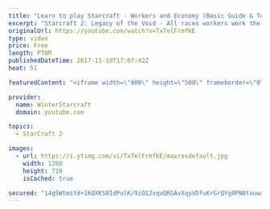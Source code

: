 ```yaml
---
title: "Learn to play Starcraft - Workers and Economy (Basic Guide & Tutorial)"
excerpt: "Starcraft 2: Legacy of the Void - All races workers work the same (mule notwithstanding!)  Wiki on mining: http://wiki.teamliquid.net/starcraft2/Mining_Minerals"
originalUrl: https://youtube.com/watch?v=TxTelFrmfKE
type: video
price: Free
length: PT8M
publishedDateTime: 2017-11-19T17:07:42Z
heat: 51

featuredContent: "<iframe width=\"800\" height=\"500\" frameborder=\"0\" src=\"https://www.youtube.com/embed/TxTelFrmfKE\" allow=\"accelerometer; autoplay; encrypted-media; gyroscope; picture-in-picture\" allowfullscreen></iframe>"

provider:
  name: WinterStarcraft
  domain: youtube.com

topics:
  - StarCraft 2

images:
  - url: https://i.ytimg.com/vi/TxTelFrmfKE/maxresdefault.jpg
    width: 1280
    height: 720
    isCached: true

secured: "14q5WtmsYd+16QXKS8IdPulK/9iO12xquQKGAvXqyVDfuKrGrQYg0PN8txuwauRgutO1oiZE8dgdblQQhswwampx8XOljdQqiC9Oh2JJBy8a1OIIYNMIZAoCdo6g0m9363KzMNn0jDMACV7cToi3vQLzg/hhR9FECwvX6LI5+mi3l+L2bjIO9mSPu1+ybW8yqBfkdCLevcU1v1UDNNtfHiXnoGpAqc4CzZmxzUM6EF+kKVkMlnZVloDsVoKb9a6RFJwukvGClWZuh5dLJzceiOsg0R2St+zeQCpQBhbdw/7zU2TAHTVfMv3s9l1uaht2enIrKINgt8c91E/jMa1Svi5DLfyVz82h8LBtDgclP37/9kvlov4oTt33reHPjqux23p1FCxhIN8PpOCECFfnB+ks0Hay9QQJTu1ID4D2eGo=;OoAJc1TsTyrshQO1G6n0lw=="
---
```


